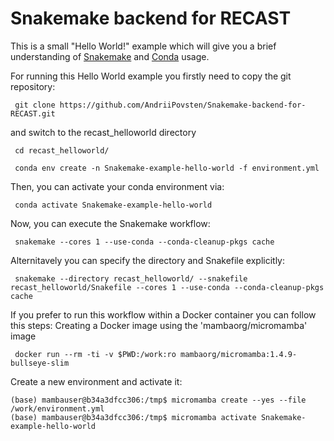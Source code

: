 # Snakemake backend for RECAST
This is a small "Hello World!" example which will give you a brief understanding of [Snakemake](https://snakemake.readthedocs.io/en/stable/) and [Conda](https://docs.conda.io/en/latest/) usage.

For running this Hello World example you firstly need to copy the git repository:
```
 git clone https://github.com/AndriiPovsten/Snakemake-backend-for-RECAST.git
```
and switch to the recast_helloworld directory
``` 
 cd recast_helloworld/

 conda env create -n Snakemake-example-hello-world -f environment.yml
```
Then, you can activate your conda environment via:
```
 conda activate Snakemake-example-hello-world
```
Now, you can execute the Snakemake workflow:
``` 
 snakemake --cores 1 --use-conda --conda-cleanup-pkgs cache   
```
Alternitavely you can specify the directory and Snakefile explicitly:
``` 
 snakemake --directory recast_helloworld/ --snakefile recast_helloworld/Snakefile --cores 1 --use-conda --conda-cleanup-pkgs cache
```
If you prefer to run this workflow within a Docker container you can follow this steps:
Creating a Docker image using the 'mambaorg/micromamba' image
``` 
 docker run --rm -ti -v $PWD:/work:ro mambaorg/micromamba:1.4.9-bullseye-slim 
```
Create a new environment and activate it:
``` 
(base) mambauser@b34a3dfcc306:/tmp$ micromamba create --yes --file /work/environment.yml
(base) mambauser@b34a3dfcc306:/tmp$ micromamba activate Snakemake-example-hello-world
```
